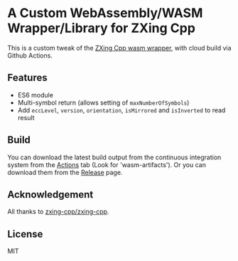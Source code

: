 # A Custom WebAssembly/WASM Wrapper/Library for ZXing Cpp

This is a custom tweak of the [ZXing Cpp wasm wrapper](https://github.com/zxing-cpp/zxing-cpp/tree/master/wrappers/wasm), with cloud build via Github Actions.

## Features

- ES6 module
- Multi-symbol return (allows setting of `maxNumberOfSymbols`)
- Add `eccLevel`, `version`, `orientation`, `isMirrored` and `isInverted` to read result

## Build

You can download the latest build output from the continuous integration system from the [Actions](https://github.com/Sec-ant/zxing-wasm-build/actions/workflows/ci.yml) tab (Look for 'wasm-artifacts'). Or you can download them from the [Release](https://github.com/Sec-ant/zxing-wasm-build/releases) page.

## Acknowledgement

All thanks to [zxing-cpp/zxing-cpp](https://github.com/zxing-cpp/zxing-cpp).

## License

MIT
